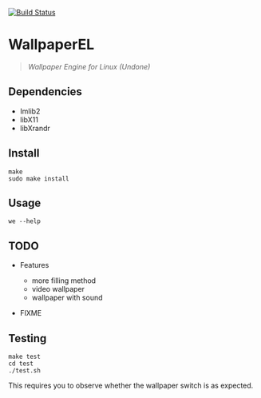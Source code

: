 [![Build Status](https://travis-ci.org/QingQiz/WallpaperEL.svg?branch=master)](https://travis-ci.org/QingQiz/WallpaperEL)
# WallpaperEL

> *Wallpaper Engine for Linux (Undone)*

## Dependencies

- Imlib2
- libX11
- libXrandr

## Install

```shell
make
sudo make install
```

## Usage

```shell
we --help
```

## TODO

- Features
  - more filling method
  - video wallpaper
  - wallpaper with sound
    
- FIXME

## Testing

```shell
make test
cd test
./test.sh
```

This requires you to observe whether the wallpaper switch is as expected.


